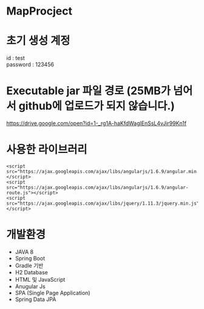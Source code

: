 # MapProcject
# 초기 생성 계정
id : test <br>
password : 123456

# Executable jar 파일 경로 (25MB가 넘어서 github에 업로드가 되지 않습니다.)
https://drive.google.com/open?id=1-_rg1A-haKfdWaglEnSsL4vJir99Kn1f 

# 사용한 라이브러리
	<script src="https://ajax.googleapis.com/ajax/libs/angularjs/1.6.9/angular.min.js"></script>
	<script src="https://ajax.googleapis.com/ajax/libs/angularjs/1.6.9/angular-route.js"></script>
	<script src="https://ajax.googleapis.com/ajax/libs/jquery/1.11.3/jquery.min.js"></script> 
  <script type="text/javascript" src="//dapi.kakao.com/v2/maps/sdk.js?appkey=[APP_KEY]&libraries=services"></script>
  
# 개발환경
  - JAVA 8
  - Spring Boot
  - Gradle 기반
  - H2 Database
  - HTML 및 JavaScript
  - Anugular Js
  - SPA (Single Page Application)
  - Spring Data JPA
